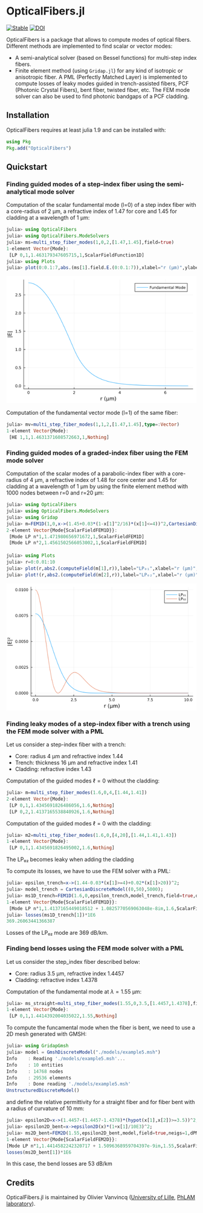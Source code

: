 # OpticalFibers.jl

[![Stable](https://img.shields.io/badge/docs-stable-blue.svg)](https://ovanvincq.github.io/OpticalFibers.jl) [![DOI](https://zenodo.org/badge/696327811.svg)](https://zenodo.org/badge/latestdoi/696327811)

OpticalFibers is a package that allows to compute modes of optical fibers. Different methods are implemented to find scalar or vector modes:
- A semi-analytical solver (based on Bessel functions) for multi-step index fibers.
- Finite element method (using `Gridap.jl`) for any kind of isotropic or anisotropic fiber. A PML (Perfectly Matched Layer) is implemented to compute losses of leaky modes guided in trench-assisted fibers, PCF (Photonic Crystal Fibers), bent fiber, twisted fiber, etc. The FEM mode solver can also be used to find photonic bandgaps of a PCF cladding.

## Installation
OpticalFibers requires at least julia 1.9 and can be installed with:

```julia
using Pkg
Pkg.add("OpticalFibers")
```

## Quickstart
### Finding guided modes of a step-index fiber using the semi-analytical mode solver
Computation of the scalar fundamental mode (l=0) of a step index fiber with a core-radius of 2 µm, a refractive index of 1.47 for core and 1.45 for cladding at a wavelength of 1 µm:
```julia
julia> using OpticalFibers
julia> using OpticalFibers.ModeSolvers
julia> ms=multi_step_fiber_modes(1,0,2,[1.47,1.45],field=true)
1-element Vector{Mode}:
 [LP 0,1,1.463179347605715,1,ScalarFieldFunction1D]
julia> using Plots
julia> plot(0:0.1:7,abs.(ms[1].field.E.(0:0.1:7)),xlabel="r (µm)",ylabel="|E|",label="Fundamental Mode")
```
![Step Index Fiber-FM](./assets/SIF.png)

Computation of the fundamental vector mode (l=1) of the same fiber:
```julia
julia> mv=multi_step_fiber_modes(1,1,2,[1.47,1.45],type=:Vector)
1-element Vector{Mode}:
 [HE 1,1,1.4631371608572663,1,Nothing]
```

### Finding guided modes of a graded-index fiber using the FEM mode solver
Computation of the scalar modes of a parabolic-index fiber with a core-radius of 4 µm, a refractive index of 1.48 for core center and 1.45 for cladding at a wavelength of 1 µm by using the finite element method with 1000 nodes between r=0 and r=20 µm:
```julia
julia> using OpticalFibers
julia> using OpticalFibers.ModeSolvers
julia> using Gridap
julia> m=FEM1D(1,0,x->(1.45+0.03*(1-x[1]^2/16)*(x[1]<=4))^2,CartesianDiscreteModel((0,20),1000),field=true,neigs=5)
2-element Vector{Mode{ScalarFieldFEM1D}}:
 [Mode LP n°1,1.471980656971672,1,ScalarFieldFEM1D]
 [Mode LP n°2,1.4561502566053002,1,ScalarFieldFEM1D]

julia> using Plots
julia> r=0:0.01:10
julia> plot(r,abs2.(computeField(m[1],r)),label="LP₀₁",xlabel="r (µm)",ylabel="|E|²")
julia> plot!(r,abs2.(computeField(m[2],r)),label="LP₀₂",xlabel="r (µm)",ylabel="|E|²")
```
![Fundamental mode example](./assets/GIF.png)

### Finding leaky modes of a step-index fiber with a trench using the FEM mode solver with a PML
Let us consider a step-index fiber with a trench:
- Core: radius 4 µm and refractive index 1.44
- Trench: thickness 16 µm and refractive index 1.41
- Cladding: refractive index 1.43

Computation of the guided modes $\ell=0$ without the cladding:
```julia
julia> m=multi_step_fiber_modes(1.6,0,4,[1.44,1.41])
2-element Vector{Mode}:
 [LP 0,1,1.4345691826486056,1.6,Nothing]
 [LP 0,2,1.4137165538840926,1.6,Nothing]
```

Computation of the guided modes $\ell=0$ with the cladding:
```julia
julia> m2=multi_step_fiber_modes(1.6,0,[4,20],[1.44,1.41,1.43])
1-element Vector{Mode}:
 [LP 0,1,1.4345691826495002,1.6,Nothing]
 ```
The LP₀₂ becomes leaky when adding the cladding

To compute its losses, we have to use the FEM solver with a PML:
```julia
julia> epsilon_trench=x->(1.44-0.03*(x[1]>=4)+0.02*(x[1]>20))^2;
julia> model_trench = CartesianDiscreteModel((0,50),5000);
julia> ms1D_trench=FEM1D(1.6,0,epsilon_trench,model_trench,field=true,dPML=5,approx_neff=m[2].neff)
1-element Vector{Mode{ScalarFieldFEM1D}}:
 [Mode LP n°1,1.4137165449018512 + 1.0825770569063048e-8im,1.6,ScalarFieldFEM1D]
julia> losses(ms1D_trench[1])*1E6
369.26063441366387
```
Losses of the LP₀₂ mode are 369 dB/km.

### Finding bend losses using the FEM mode solver with a PML
Let us consider the step_index fiber described below:
- Core: radius 3.5 µm, refractive index 1.4457
- Cladding: refractive index 1.4378

Computation of the fundamental mode at $\lambda=1.55$ µm:
```julia
julia> ms_straight=multi_step_fiber_modes(1.55,0,3.5,[1.4457,1.4378],field=true)
1-element Vector{Mode}:
 [LP 0,1,1.4414392004035022,1.55,Nothing]
 ```

 To compute the funcamental mode when the fiber is bent, we need to use a 2D mesh generated with GMSH:
 ```julia
julia> using GridapGmsh
julia> model = GmshDiscreteModel("./models/example5.msh")
Info    : Reading './models/example5.msh'...
Info    : 10 entities
Info    : 14768 nodes
Info    : 29536 elements
Info    : Done reading './models/example5.msh'
UnstructuredDiscreteModel()
 ```
and define the relative permittivity for a straight fiber and for fiber bent with a radius of curvature of 10 mm:
 ```julia
julia> epsilon2D=x->(1.4457-(1.4457-1.4378)*(hypot(x[1],x[2])>=3.5))^2;
julia> epsilon2D_bent=x->epsilon2D(x)*(1+x[1]/10E3)^2;
julia> ms2D_bent=FEM2D(1.55,epsilon2D_bent,model,field=true,neigs=1,dPML=3,approx_neff=ms_straight[1].neff)
1-element Vector{Mode{ScalarFieldFEM2D}}:
 [Mode LP n°1,1.4414582242320717 + 1.5096368959704397e-9im,1.55,ScalarFieldFEM2D]
losses(ms2D_bent[1])*1E6
 ```
 In this case, the bend losses are 53 dB/km

## Credits
OpticalFibers.jl is maintained by Olivier Vanvincq ([University of Lille](https://www.univ-lille.fr/), [PhLAM laboratory](https://phlam.univ-lille.fr/)).
